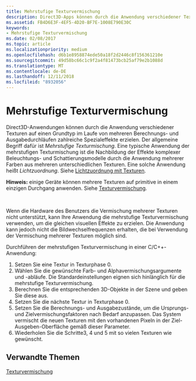 ```yaml
---
title: Mehrstufige Texturvermischung
description: Direct3D-Apps können durch die Anwendung verschiedener Texturen auf eine Primitive im Laufe von mehreren Berechnungs- und Ausgabedurchläufen zahlreiche Spezialeffekte erzielen.
ms.assetid: FB4D6E3F-4EF5-4D20-BF7E-1008E790E30C
keywords:
- Mehrstufige Texturvermischung
ms.date: 02/08/2017
ms.topic: article
ms.localizationpriority: medium
ms.openlocfilehash: d6b1e8958874ede50a18f2d2446c8f156361210e
ms.sourcegitcommit: 49d58bc66c1c9f2a4f81473bcb25af79e2b1088d
ms.translationtype: MT
ms.contentlocale: de-DE
ms.lasthandoff: 12/11/2018
ms.locfileid: "8932056"
---
```

# <a name="multipass-texture-blending"></a>Mehrstufige Texturvermischung


Direct3D-Anwendungen können durch die Anwendung verschiedener Texturen auf einen Grundtyp im Laufe von mehreren Berechnungs- und Ausgabedurchläufen zahlreiche Spezialeffekte erzielen. Der allgemeine Begriff dafür ist *Mehrstufige Texturmischung*. Eine typische Anwendung der mehrstufigen Texturmischung ist die Nachbildung der Effekte komplexer Beleuchtungs- und Schattierungsmodelle durch die Anwendung mehrerer Farben aus mehreren unterschiedlichen Texturen. Eine solche Anwendung heißt *Lichtzuordnung*. Siehe [Lichtzuordnung mit Texturen](light-mapping-with-textures.md).

**Hinweis:**  einige Geräte können mehrere Texturen auf primitive in einem einzigen Durchgang anwenden. Siehe [Texturvermischung](texture-blending.md).

 

Wenn die Hardware des Benutzers die Vermischung mehrerer Texturen nicht unterstützt, kann Ihre Anwendung die mehrstufige Texturvermischung verwenden, um die gleichen visuellen Effekte zu erzielen. Die Anwendung kann jedoch nicht die Bildwechselfrequenzen erhalten, die bei Verwendung der Vermischung mehrerer Texturen möglich sind.

Durchführen der mehrstufigen Texturvermischung in einer C/C++-Anwendung:

1.  Setzen Sie eine Textur in Texturphase 0.
2.  Wählen Sie die gewünschte Farb- und Alphavermischungsargumente und -abläufe. Die Standardeinstellungen eignen sich hinlänglich für die mehrstufige Texturvermischung.
3.  Berechnen Sie die entsprechenden 3D-Objekte in der Szene und geben Sie diese aus.
4.  Setzen Sie die nächste Textur in Texturphase 0.
5.  Setzen Sie die Berechnungs- und Ausgabezustände, um die Ursprungs- und Zielvermischungsfaktoren nach Bedarf anzupassen. Das System vermischt die neuen Texturen mit den vorhandenen Pixeln in der Ziel-Ausgeben-Oberfläche gemäß dieser Parameter.
6.  Wiederholen Sie die Schritte3, 4 und 5 mit so vielen Texturen wie gewünscht.

## <a name="span-idrelated-topicsspanrelated-topics"></a><span id="related-topics"></span>Verwandte Themen


[Texturvermischung](texture-blending.md)

 

 




